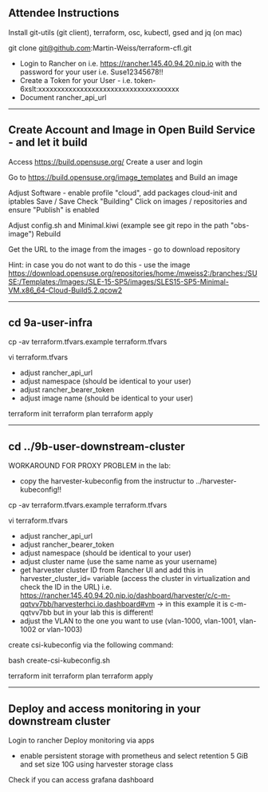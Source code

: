 Attendee Instructions
-----------------------

Install git-utils (git client), terraform, osc, kubectl, gsed and jq (on mac)

git clone git@github.com:Martin-Weiss/terraform-cfl.git

- Login to Rancher on i.e. https://rancher.145.40.94.20.nip.io with the password for your user i.e. Suse12345678!!
- Create a Token for your User - i.e. token-6xslt:xxxxxxxxxxxxxxxxxxxxxxxxxxxxxxxxxxxxx
- Document rancher_api_url

-----------------------
Create Account and Image in Open Build Service - and let it build
-----------------------

Access https://build.opensuse.org/
Create a user and login

Go to https://build.opensuse.org/image_templates and Build an image

Adjust Software  - enable profile "cloud", add packages cloud-init and iptables
Save / Save
Check "Building"
Click on images / repositories and ensure "Publish" is enabled

Adjust config.sh and Minimal.kiwi (example see git repo in the path "obs-image")
Rebuild

Get the URL to the image from the images - go to download repository

Hint: in case you do not want to do this - use the image https://download.opensuse.org/repositories/home:/mweiss2:/branches:/SUSE:/Templates:/Images:/SLE-15-SP5/images/SLES15-SP5-Minimal-VM.x86_64-Cloud-Build5.2.qcow2
 
-----------------------
cd 9a-user-infra
-----------------------

cp -av terraform.tfvars.example terraform.tfvars

vi terraform.tfvars
- adjust rancher_api_url
- adjust namespace (should be identical to your user)
- adjust rancher_bearer_token
- adjust image name (should be identical to your user)

terraform init
terraform plan
terraform apply

-----------------------
cd ../9b-user-downstream-cluster
-----------------------
WORKAROUND FOR PROXY PROBLEM in the lab:
- copy the harvester-kubeconfig from the instructur to ../harvester-kubeconfig!!

cp -av terraform.tfvars.example terraform.tfvars

vi terraform.tfvars
- adjust rancher_api_url
- adjust rancher_bearer_token
- adjust namespace (should be identical to your user)
- adjust cluster name (use the same name as your username)
- get harvester cluster ID from Rancher UI and add this in harvester_cluster_id= variable
(access the cluster in virtualization and check the ID in the URL)
i.e. https://rancher.145.40.94.20.nip.io/dashboard/harvester/c/c-m-qqtvv7bb/harvesterhci.io.dashboard#vm
	-> in this example it is c-m-qqtvv7bb but in your lab this is different!
- adjust the VLAN to the one you want to use (vlan-1000, vlan-1001, vlan-1002 or vlan-1003)

create csi-kubeconfig via the following command:

bash create-csi-kubeconfig.sh

terraform init
terraform plan
terraform apply

-----------------------
Deploy and access monitoring in your downstream cluster
-----------------------

Login to rancher
Deploy monitoring via apps
- enable persistent storage with prometheus and select retention 5 GiB and set size 10G using harvester storage class

Check if you can access grafana dashboard 
